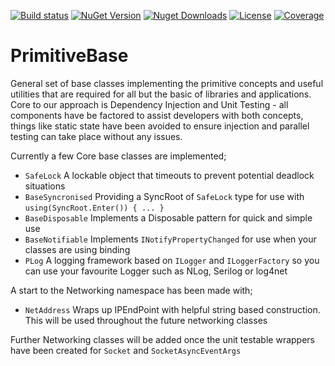 [![Build status](https://ci.appveyor.com/api/projects/status/qkwacb5jf89oqs71?svg=true)](https://ci.appveyor.com/project/ekwus/primitivebase)
[![NuGet Version](https://img.shields.io/nuget/v/PrimitiveBase.svg)](https://www.nuget.org/packages?q=PrimitiveBase)
[![Nuget Downloads](https://img.shields.io/nuget/dt/PrimitiveBase.svg)](https://www.nuget.org/packages?q=PrimitiveBase)
[![License](https://img.shields.io/github/license/ekwus/PrimitiveBase.svg)](https://raw.githubusercontent.com/ekwus/PrimitiveBase/master/LICENSE)
[![Coverage](https://codecov.io/gh/ekwus/PrimitiveBase/branch/master/graph/badge.svg)](https://codecov.io/gh/ekwus/PrimitiveBase)

# PrimitiveBase

General set of base classes implementing the primitive concepts and useful utilities that are required for all but the basic of libraries and applications. Core to our approach is Dependency Injection and Unit Testing - all components have be factored to assist developers with both concepts, things like static state have been avoided to ensure injection and parallel testing can take place without any issues.

Currently a few Core base classes are implemented;

*   `SafeLock`
    A lockable object that timeouts to prevent potential deadlock situations
*   `BaseSyncronised`
    Providing a SyncRoot of `SafeLock` type for use with `using(SyncRoot.Enter()) { ... }`
*   `BaseDisposable`
    Implements a Disposable pattern for quick and simple use
*   `BaseNotifiable`
    Implements `INotifyPropertyChanged` for use when your classes are using binding
*   `PLog`
    A logging framework based on `ILogger` and `ILoggerFactory` so you can use your favourite Logger such as NLog, Serilog or log4net

A start to the Networking namespace has been made with;

*   `NetAddress`
    Wraps up IPEndPoint with helpful string based construction. This will be used throughout the future networking classes

Further Networking classes will be added once the unit testable wrappers have been created for `Socket` and `SocketAsyncEventArgs`
